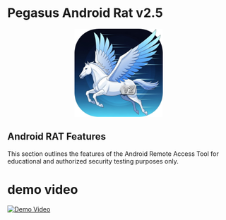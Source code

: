 # Pegasus Android Rat v2.5

<p align="center">
  <img src="pegasus.jpg" alt="Pegasus Icon" width="200" height="200">
</p>

## Android RAT Features
This section outlines the features of the Android Remote Access Tool for educational and authorized security testing purposes only.



# demo video

[![Demo Video](https://img.youtube.com/vi/9Rd7IchB1m8/maxresdefault.jpg)](https://www.youtube.com/watch?v=9Rd7IchB1m8)

